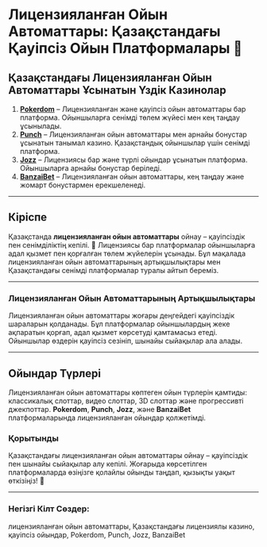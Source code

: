 # Лицензияланған Ойын Автоматтары: Қазақстандағы Қауіпсіз Ойын Платформалары 🎰

## Қазақстандағы Лицензияланған Ойын Автоматтары Ұсынатын Үздік Казинолар

1. **[Pokerdom](https://brandplay.link/4k77v2yx)** – Лицензияланған және қауіпсіз ойын автоматтары бар платформа. Ойыншыларға сенімді төлем жүйесі мен кең таңдау ұсынылады.
2. **[Punch](https://betpunch1.com/d638d6d39)** – Лицензияланған ойын автоматтары мен арнайы бонустар ұсынатын танымал казино. Қазақстандық ойыншылар үшін сенімді платформа.
3. **[Jozz](https://tk435zi5i9.com/alt/jozz/registration?e8250665e216213938eeaefaf3e61c0a)** – Лицензиясы бар және түрлі ойындар ұсынатын платформа. Ойыншыларға арнайы бонустар беріледі.
4. **[BanzaiBet](https://bnzstr009.com/e9rVJ)** – Лицензияланған ойын автоматтары, кең таңдау және жомарт бонустармен ерекшеленеді.

---

## Кіріспе
Қазақстанда **лицензияланған ойын автоматтары** ойнау – қауіпсіздік пен сенімділіктің кепілі. 🤩 Лицензиясы бар платформалар ойыншыларға адал қызмет пен қорғалған төлем жүйелерін ұсынады. Бұл мақалада лицензияланған ойын автоматтарының артықшылықтары мен Қазақстандағы сенімді платформалар туралы айтып береміз.

---

### Лицензияланған Ойын Автоматтарының Артықшылықтары

Лицензияланған ойын автоматтары жоғары деңгейдегі қауіпсіздік шараларын қолданады. Бұл платформалар ойыншылардың жеке ақпаратын қорғап, адал қызмет көрсетуді қамтамасыз етеді. Ойыншылар өздерін қауіпсіз сезініп, шынайы сыйақылар ала алады.

---

## Ойындар Түрлері

Лицензияланған ойын автоматтары көптеген ойын түрлерін қамтиды: классикалық слоттар, видео слоттар, 3D слоттар және прогрессивті джекпоттар. **Pokerdom**, **Punch**, **Jozz**, және **BanzaiBet** платформаларында лицензияланған ойындар қолжетімді.

### Қорытынды

Қазақстандағы лицензияланған ойын автоматтары ойнау – қауіпсіздік пен шынайы сыйақылар алу кепілі. Жоғарыда көрсетілген платформаларда өзіңізге қолайлы ойынды таңдап, қызықты уақыт өткізіңіз! 🎉

---

### Негізгі Кілт Сөздер:
лицензияланған ойын автоматтары, Қазақстандағы лицензиялы казино, қауіпсіз ойындар, Pokerdom, Punch, Jozz, BanzaiBet
